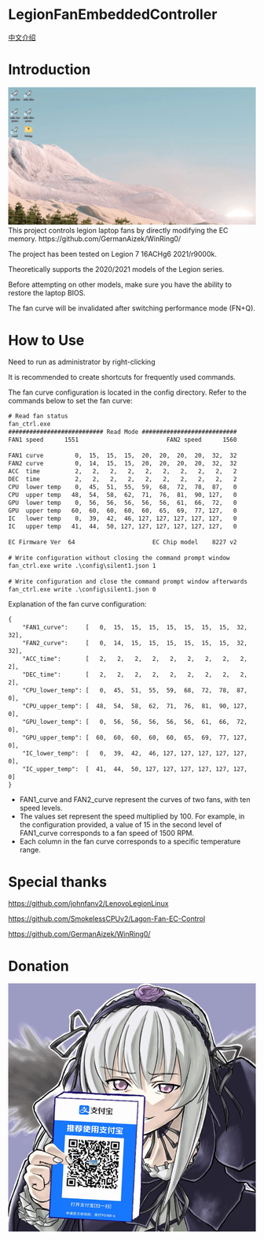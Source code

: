 # LegionFanEmbeddedController
[中文介绍](README_ZH.md)
# Introduction
<div>
    <img src="assets\example.gif">
</div>
This project controls legion laptop fans by directly modifying the EC memory. https://github.com/GermanAizek/WinRing0/

The project has been tested on Legion 7 16ACHg6 2021/r9000k.

Theoretically supports the 2020/2021 models of the Legion series.

Before attempting on other models, make sure you have the ability to restore the laptop BIOS.

The fan curve will be invalidated after switching performance mode (FN+Q).

# How to Use
Need to run as administrator by right-clicking

It is recommended to create shortcuts for frequently used commands.

The fan curve configuration is located in the config directory. Refer to the commands below to set the fan curve:
```
# Read fan status
fan_ctrl.exe
########################### Read Mode ###########################
FAN1 speed      1551                         FAN2 speed      1560

FAN1 curve         0,  15,  15,  15,  20,  20,  20,  20,  32,  32
FAN2 curve         0,  14,  15,  15,  20,  20,  20,  20,  32,  32
ACC  time          2,   2,   2,   2,   2,   2,   2,   2,   2,   2
DEC  time          2,   2,   2,   2,   2,   2,   2,   2,   2,   2
CPU  lower temp    0,  45,  51,  55,  59,  68,  72,  78,  87,   0
CPU  upper temp   48,  54,  58,  62,  71,  76,  81,  90, 127,   0
GPU  lower temp    0,  56,  56,  56,  56,  56,  61,  66,  72,   0
GPU  upper temp   60,  60,  60,  60,  60,  65,  69,  77, 127,   0
IC   lower temp    0,  39,  42,  46, 127, 127, 127, 127, 127,   0
IC   upper temp   41,  44,  50, 127, 127, 127, 127, 127, 127,   0

EC Firmware Ver  64                      EC Chip model    8227 v2

# Write configuration without closing the command prompt window
fan_ctrl.exe write .\config\silent1.json 1

# Write configuration and close the command prompt window afterwards
fan_ctrl.exe write .\config\silent1.json 0
```

Explanation of the fan curve configuration:
```
{
	"FAN1_curve":     [   0,  15,  15,  15,  15,  15,  15,  15,  32,  32],
	"FAN2_curve":     [   0,  14,  15,  15,  15,  15,  15,  15,  32,  32],
	"ACC_time":       [   2,   2,   2,   2,   2,   2,   2,   2,   2,   2],
	"DEC_time":       [   2,   2,   2,   2,   2,   2,   2,   2,   2,   2],
	"CPU_lower_temp": [   0,  45,  51,  55,  59,  68,  72,  78,  87,   0],
	"CPU_upper_temp": [  48,  54,  58,  62,  71,  76,  81,  90, 127,   0],
	"GPU_lower_temp": [   0,  56,  56,  56,  56,  56,  61,  66,  72,   0],
	"GPU_upper_temp": [  60,  60,  60,  60,  60,  65,  69,  77, 127,   0],
	"IC_lower_temp":  [   0,  39,  42,  46, 127, 127, 127, 127, 127,   0],
	"IC_upper_temp":  [  41,  44,  50, 127, 127, 127, 127, 127, 127,   0]
}
```

- FAN1_curve and FAN2_curve represent the curves of two fans, with ten speed levels.
- The values set represent the speed multiplied by 100. For example, in the configuration provided, a value of 15 in the second level of FAN1_curve corresponds to a fan speed of 1500 RPM.
- Each column in the fan curve corresponds to a specific temperature range.

# Special thanks
https://github.com/johnfanv2/LenovoLegionLinux

https://github.com/SmokelessCPUv2/Lagon-Fan-EC-Control

https://github.com/GermanAizek/WinRing0/

# Donation
<div>
    <img src="assets\a.png">
</div>